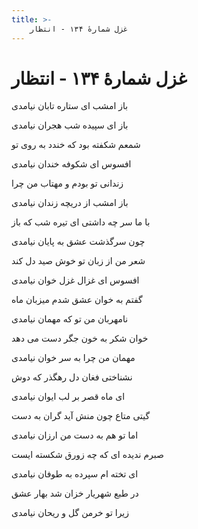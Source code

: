 ```yaml
---
title: >-
    غزل شمارهٔ ۱۳۴ - انتظار
---
```

# غزل شمارهٔ ۱۳۴ - انتظار

<div class="b" id="bn1"><div class="m1"><p>باز امشب ای ستاره تابان نیامدی</p></div>
<div class="m2"><p>باز ای سپیده شب هجران نیامدی</p></div></div>
<div class="b" id="bn2"><div class="m1"><p>شمعم شکفته بود که خندد به روی تو</p></div>
<div class="m2"><p>افسوس ای شکوفه خندان نیامدی</p></div></div>
<div class="b" id="bn3"><div class="m1"><p>زندانی تو بودم و مهتاب من چرا</p></div>
<div class="m2"><p>باز امشب از دریچه زندان نیامدی</p></div></div>
<div class="b" id="bn4"><div class="m1"><p>با ما سر چه داشتی ای تیره شب که باز</p></div>
<div class="m2"><p>چون سرگذشت عشق به پایان نیامدی</p></div></div>
<div class="b" id="bn5"><div class="m1"><p>شعر من از زبان تو خوش صید دل کند</p></div>
<div class="m2"><p>افسوس ای غزال غزل خوان نیامدی</p></div></div>
<div class="b" id="bn6"><div class="m1"><p>گفتم به خوان عشق شدم میزبان ماه</p></div>
<div class="m2"><p>نامهربان من تو که مهمان نیامدی</p></div></div>
<div class="b" id="bn7"><div class="m1"><p>خوان شکر به خون جگر دست می دهد</p></div>
<div class="m2"><p>مهمان من چرا به سر خوان نیامدی</p></div></div>
<div class="b" id="bn8"><div class="m1"><p>نشناختی فغان دل رهگذر که دوش</p></div>
<div class="m2"><p>ای ماه قصر بر لب ایوان نیامدی</p></div></div>
<div class="b" id="bn9"><div class="m1"><p>گیتی متاع چون منش آید گران به دست</p></div>
<div class="m2"><p>اما تو هم به دست من ارزان نیامدی</p></div></div>
<div class="b" id="bn10"><div class="m1"><p>صبرم ندیده ای که چه زورق شکسته ایست</p></div>
<div class="m2"><p>ای تخته ام سپرده به طوفان نیامدی</p></div></div>
<div class="b" id="bn11"><div class="m1"><p>در طبع شهریار خزان شد بهار عشق</p></div>
<div class="m2"><p>زیرا تو خرمن گل و ریحان نیامدی</p></div></div>
